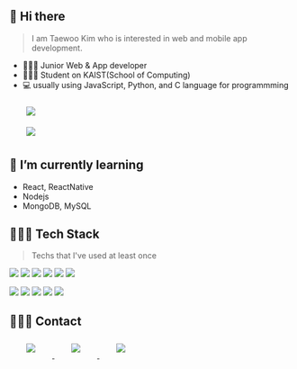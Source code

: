 ## 👋 Hi there

> I am Taewoo Kim who is interested in web and mobile app development.

- 👩🏻‍💼   Junior Web & App developer
- 👩🏻‍🏫   Student on KAIST(School of Computing)
- 💻    usually using JavaScript, Python, and C language for programmming

<div id="main">
    <img 
        src="https://github-readme-stats.vercel.app/api?username=T-dubb"
        style="height: auto; margin-left: 20px; margin-right: 20px; padding: 10px;"/>
</div>
<div id="main">
    <img 
        src="https://github-readme-stats.vercel.app/api/top-langs/?username=T-dubb&layout=compact&langs_count=8"
        style="height: auto; margin-left: 20px; margin-right: 20px; padding: 10px;"/>
</div>

## 🌱 I’m currently learning
- React, ReactNative
- Nodejs
- MongoDB, MySQL

## 👩🏻‍💻 Tech Stack 
> Techs that I've used at least once
<p >
    <img src="https://img.shields.io/badge/Java-007396?style=flat-square&logo=Java&logoColor=white"/>
    <img src="https://img.shields.io/badge/Javascript-ffb13b?style=flat-square&logo=javascript&logoColor=white"/>
    <img src="https://img.shields.io/badge/Python-3766AB?style=flat-square&logo=Python&logoColor=white"/> 
    <img src="https://img.shields.io/badge/C-A8B9CC?style=flat-square&logo=C&logoColor=white"/>
    <img src="https://img.shields.io/badge/HTML-E34F26?style=flat-square&logo=html5&logoColor=white"/>
    <img src="https://img.shields.io/badge/CSS-1572B6?style=flat-square&logo=css3&logoColor=white"/>
</p>
<p >
    <img src="https://img.shields.io/badge/Android-3DDC84?style=flat-square&logo=android&logoColor=white"/>
    <img src="https://img.shields.io/badge/node.js-%2343853D.svg?style=for-the-badge?style=flat-square&logo=node.js&logoColor=white"/>
    <img src="https://img.shields.io/badge/express.js-%23404d59.svg?style=flat-square&logo=express&logoColor=white"/>
    <img src="https://img.shields.io/badge/MongoDB-%234ea94b.svg?style=flat-square&logo=express&logoColor=white"/>
    <img src="https://img.shields.io/badge/React-61DAFB?style=flat-square&logo=react&logoColor=white"/>
</p>

## 🙋🏻‍♀️ Contact
<div >
    <a href="mailto:rlaxodntttt@kaist.ac.kr">
        <img 
            src="https://img.shields.io/badge/Gmail-D14836?style=for-the-badge&logo=gmail&logoColor=white"
            style="height: auto; margin-left: 20px; margin-right: 20px; padding: 10px;"/>
    </a>
    <a href="https://spiced-hydrogen-0e0.notion.site/Taewoo-Kim-6ef702138ad64872bae9c08b42da78a0">
        <img 
            src="https://img.shields.io/badge/Notion-%23000000.svg?style=for-the-badge&logo=notion&logoColor=white"
            style="height: auto; margin-left: 20px; margin-right: 20px; padding: 10px;"/>
    </a>
    <a href="https://www.instagram.com/tae._.woah/">
        <img 
            src="https://img.shields.io/badge/Instagram-E4405F?style=for-the-badge&logo=instagram&logoColor=white&link=https://www.instagram.com/tae._.woah/"
            style="height: auto; margin-left: 20px; margin-right: 20px; padding: 10px;"/>
    </a>
</div>
<!--
**T-dubb/T-dubb** is a ✨ _special_ ✨ repository because its `README.md` (this file) appears on your GitHub profile.

Here are some ideas to get you started:

- 🔭 I’m currently working on ...
- 🌱 I’m currently learning ...
- 👯 I’m looking to collaborate on ...
- 🤔 I’m looking for help with ...
- 💬 Ask me about ...
- 📫 How to reach me: ...
- 😄 Pronouns: ...
- ⚡ Fun fact: ...
-->
